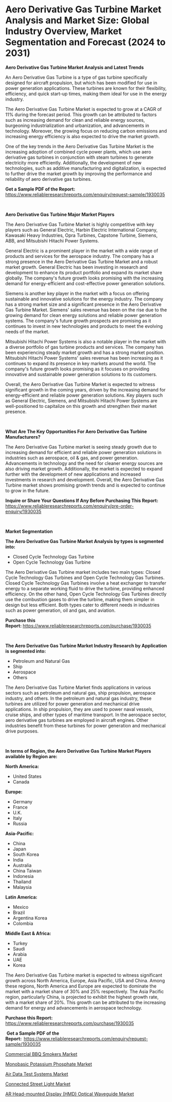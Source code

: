 <p><h1>Aero Derivative Gas Turbine Market Analysis and Market Size: Global Industry Overview, Market Segmentation and Forecast (2024 to 2031)</h1></p><p><strong>Aero Derivative Gas Turbine Market Analysis and Latest Trends</strong></p>
<p><p>An Aero Derivative Gas Turbine is a type of gas turbine specifically designed for aircraft propulsion, but which has been modified for use in power generation applications. These turbines are known for their flexibility, efficiency, and quick start-up times, making them ideal for use in the energy industry.</p><p>The Aero Derivative Gas Turbine Market is expected to grow at a CAGR of 11% during the forecast period. This growth can be attributed to factors such as increasing demand for clean and reliable energy sources, burgeoning industrialization and urbanization, and advancements in technology. Moreover, the growing focus on reducing carbon emissions and increasing energy efficiency is also expected to drive the market growth.</p><p>One of the key trends in the Aero Derivative Gas Turbine Market is the increasing adoption of combined cycle power plants, which use aero derivative gas turbines in conjunction with steam turbines to generate electricity more efficiently. Additionally, the development of new technologies, such as additive manufacturing and digitalization, is expected to further drive the market growth by improving the performance and reliability of aero derivative gas turbines.</p></p>
<p><strong>Get a Sample PDF of the Report:&nbsp;</strong> <a href="https://www.reliableresearchreports.com/enquiry/request-sample/1930035">https://www.reliableresearchreports.com/enquiry/request-sample/1930035</a></p>
<p>&nbsp;</p>
<p><strong>Aero Derivative Gas Turbine Major Market Players</strong></p>
<p><p>The Aero Derivative Gas Turbine Market is highly competitive with key players such as General Electric, Harbin Electric International Company, Kawasaki Heavy Industries, Opra Turbines, Capstone Turbine, Siemens, ABB, and Mitsubishi Hitachi Power Systems. </p><p>General Electric is a prominent player in the market with a wide range of products and services for the aerospace industry. The company has a strong presence in the Aero Derivative Gas Turbine Market and a robust market growth. General Electric has been investing in research and development to enhance its product portfolio and expand its market share globally. The company's future growth looks promising with the increasing demand for energy-efficient and cost-effective power generation solutions.</p><p>Siemens is another key player in the market with a focus on offering sustainable and innovative solutions for the energy industry. The company has a strong market size and a significant presence in the Aero Derivative Gas Turbine Market. Siemens' sales revenue has been on the rise due to the growing demand for clean energy solutions and reliable power generation systems. The company's future growth prospects are promising as it continues to invest in new technologies and products to meet the evolving needs of the market.</p><p>Mitsubishi Hitachi Power Systems is also a notable player in the market with a diverse portfolio of gas turbine products and services. The company has been experiencing steady market growth and has a strong market position. Mitsubishi Hitachi Power Systems' sales revenue has been increasing as it continues to expand its presence in key markets around the world. The company's future growth looks promising as it focuses on providing innovative and sustainable power generation solutions to its customers. </p><p>Overall, the Aero Derivative Gas Turbine Market is expected to witness significant growth in the coming years, driven by the increasing demand for energy-efficient and reliable power generation solutions. Key players such as General Electric, Siemens, and Mitsubishi Hitachi Power Systems are well-positioned to capitalize on this growth and strengthen their market presence.</p></p>
<p>&nbsp;</p>
<p><strong>What Are The Key Opportunities For Aero Derivative Gas Turbine Manufacturers?</strong></p>
<p><p>The Aero Derivative Gas Turbine market is seeing steady growth due to increasing demand for efficient and reliable power generation solutions in industries such as aerospace, oil & gas, and power generation. Advancements in technology and the need for cleaner energy sources are also driving market growth. Additionally, the market is expected to expand further with the development of new applications and increased investments in research and development. Overall, the Aero Derivative Gas Turbine market shows promising growth trends and is expected to continue to grow in the future.</p></p>
<p><strong>Inquire or Share Your Questions If Any Before Purchasing This Report:</strong> <a href="https://www.reliableresearchreports.com/enquiry/pre-order-enquiry/1930035">https://www.reliableresearchreports.com/enquiry/pre-order-enquiry/1930035</a></p>
<p>&nbsp;</p>
<p><strong>Market Segmentation</strong></p>
<p><strong>The Aero Derivative Gas Turbine Market Analysis by types is segmented into:</strong></p>
<p><ul><li>Closed Cycle Technology Gas Turbine</li><li>Open Cycle Technology Gas Turbine</li></ul></p>
<p><p>The Aero Derivative Gas Turbine market includes two main types: Closed Cycle Technology Gas Turbines and Open Cycle Technology Gas Turbines. Closed Cycle Technology Gas Turbines involve a heat exchanger to transfer energy to a separate working fluid to drive the turbine, providing enhanced efficiency. On the other hand, Open Cycle Technology Gas Turbines directly use the combustion gases to drive the turbine, making them simpler in design but less efficient. Both types cater to different needs in industries such as power generation, oil and gas, and aviation.</p></p>
<p><strong>Purchase this Report:&nbsp;</strong><a href="https://www.reliableresearchreports.com/purchase/1930035">https://www.reliableresearchreports.com/purchase/1930035</a></p>
<p>&nbsp;</p>
<p><strong>The Aero Derivative Gas Turbine Market Industry Research by Application is segmented into:</strong></p>
<p><ul><li>Petroleum and Natural Gas</li><li>Ship</li><li>Aerospace</li><li>Others</li></ul></p>
<p><p>The Aero Derivative Gas Turbine Market finds applications in various sectors such as petroleum and natural gas, ship propulsion, aerospace industry, and others. In the petroleum and natural gas industry, these turbines are utilized for power generation and mechanical drive applications. In ship propulsion, they are used to power naval vessels, cruise ships, and other types of maritime transport. In the aerospace sector, aero derivative gas turbines are employed in aircraft engines. Other industries benefit from these turbines for power generation and mechanical drive purposes.</p></p>
<p>&nbsp;</p>
<p><strong>In terms of Region, the Aero Derivative Gas Turbine Market Players available by Region are:</strong></p>
<p>
    <p> <strong> North America: </strong>
        <ul>
            <li>United States</li>
            <li>Canada</li>
        </ul>
        </p> 
    <p> <strong> Europe: </strong>
        <ul>
            <li>Germany</li>
            <li>France</li>
            <li>U.K.</li>
            <li>Italy</li>
            <li>Russia</li>
        </ul>
        </p> 
    <p> <strong> Asia-Pacific: </strong>
        <ul>
            <li>China</li>
            <li>Japan</li>
            <li>South Korea</li>
            <li>India</li>
            <li>Australia</li>
            <li>China Taiwan</li>
            <li>Indonesia</li>
            <li>Thailand</li>
            <li>Malaysia</li>
        </ul>
        </p> 
    <p> <strong> Latin America: </strong>
        <ul>
            <li>Mexico</li>
            <li>Brazil</li>
            <li>Argentina Korea</li>
            <li>Colombia</li>
        </ul>
        </p> 
    <p> <strong> Middle East & Africa: </strong>
        <ul>
            <li>Turkey</li>
            <li>Saudi</li>
            <li>Arabia</li>
            <li>UAE</li>
            <li>Korea</li>
        </ul>
    </p>
    </p>
<p><p>The Aero Derivative Gas Turbine market is expected to witness significant growth across North America, Europe, Asia Pacific, USA and China. Among these regions, North America and Europe are expected to dominate the market with a market share of 30% and 25% respectively. The Asia Pacific region, particularly China, is projected to exhibit the highest growth rate, with a market share of 20%. This growth can be attributed to the increasing demand for energy and advancements in aerospace technology.</p></p>
<p><strong>Purchase this Report: </strong><a href="https://www.reliableresearchreports.com/purchase/1930035">https://www.reliableresearchreports.com/purchase/1930035</a></p>
<p>&nbsp;<strong>Get a Sample PDF of the Report:&nbsp;&nbsp;</strong><a href="https://www.reliableresearchreports.com/enquiry/request-sample/1930035">https://www.reliableresearchreports.com/enquiry/request-sample/1930035</a></p>
<p><strong></strong></p>
<p><p><a href="https://view.publitas.com/reportprime-1/commercial-bbq-smokers-market-size-growing-and-forecasted-for-period-from-2024-2031-and-provides-complete-market-analysis-of-this-market/">Commercial BBQ Smokers Market</a></p><p><a href="https://view.publitas.com/reportprime-1/monobasic-potassium-phosphate-market-insights-market-players-and-forecast-till-2031/">Monobasic Potassium Phosphate Market</a></p><p><a href="https://github.com/dimitrishawkinswaynenp91rgz/Market-Research-Report-List-1/blob/main/air-data-test-systems-market.md">Air Data Test Systems Market</a></p><p><a href="https://github.com/changoleonlaverguenzanoexiste/Market-Research-Report-List-2/blob/main/connected-street-light-market.md">Connected Street Light Market</a></p><p><a href="https://silk-columnist-571.notion.site/AR-Head-mounted-Display-HMD-Optical-Waveguide-Market-Size-Furnishes-Valuable-Information-Encompass-fa5c079fc0e54937a5baabcd4095d7c7">AR Head-mounted Display (HMD) Optical Waveguide Market</a></p></p>